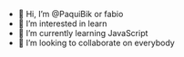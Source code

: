 - 👋 Hi, I’m @PaquiBik or fabio
- 👀 I’m interested in learn
- 🌱 I’m currently learning JavaScript
- 💞️ I’m looking to collaborate on everybody

